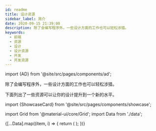 ```yaml
---
id: readme
title: 设计资源
sidebar_label: 简介
date: 2020-09-15 21:39:00
description: 除了会编写程序外，一些设计方面的工作也可以轻松涉猎。
keywords:
  - 前端
  - 资源
  - 设计
  - 设计资源
  - 开发
  - 开发资源
---
```


import {AD} from '@site/src/pages/components/ad';

<AD />

除了会编写程序外，一些设计方面的工作也可以轻松涉猎。

下面列出了一些资源可以让你的设计提升到一个新的水平。

import {ShowcaseCard} from '@site/src/pages/components/showcase';

import Grid from '@material-ui/core/Grid'; import Data from './data';

<Grid container spacing={4} alignItems="stretch">
  {[...Data].map((item, i) => {
    return (
      <Grid item xs={12} md={6} lg={4} key={i}>
        <ShowcaseCard {...item} type="作者" />
      </Grid>
    );
  })}
</Grid>
